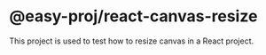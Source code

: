 # @easy-proj/react-canvas-resize

This project is used to test how to resize canvas in a React project.
